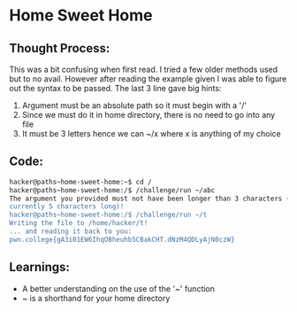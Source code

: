 # Home Sweet Home

## Thought Process:
This was a bit confusing when first read. I tried a few older methods used but to no avail. However after reading the example given I was able to figure out the syntax 
to be passed. The last 3 line gave big hints:
1) Argument must be an absolute path so it must begin with a '/' 
2) Since we must do it in home directory, there is no need to go into any file
3) It must be 3 letters hence we can ~/x  where x is anything of my choice

## Code:
```bash
hacker@paths~home-sweet-home:~$ cd /
hacker@paths~home-sweet-home:/$ /challenge/run ~/abc
The argument you provided must not have been longer than 3 characters (it's
currently 5 characters long)!
hacker@paths~home-sweet-home:/$ /challenge/run ~/t
Writing the file to /home/hacker/t!
... and reading it back to you:
pwn.college{gA3i01EW6IhqOBheuhb5CBakCHT.dNzM4QDLyAjN0czW}
```

## Learnings:
- A better understanding on the use of the '~' function
- ~ is a shorthand for your home directory
  
